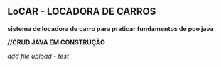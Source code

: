 
## LoCAR - LOCADORA DE CARROS

**sistema de locadora de carro para praticar fundamentos de poo java**

**//CRUD JAVA EM CONSTRUÇÃO**

_add file upload - test_



